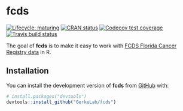 
<!-- README.md is generated from README.Rmd. Please edit that file -->

# fcds

<!-- badges: start -->

[![Lifecycle:
maturing](https://img.shields.io/badge/lifecycle-maturing-blue.svg)](https://www.tidyverse.org/lifecycle/#maturing)
[![CRAN
status](https://www.r-pkg.org/badges/version/fcds)](https://cran.r-project.org/package=fcds)
[![Codecov test
coverage](https://codecov.io/gh/GerkeLab/fcds/branch/master/graph/badge.svg)](https://codecov.io/gh/GerkeLab/fcds?branch=master)
[![Travis build
status](https://travis-ci.org/GerkeLab/fcds.svg?branch=master)](https://travis-ci.org/GerkeLab/fcds)
<!-- badges: end -->

The goal of **fcds** is to make it easy to work with [FCDS Florida
Cancer Registry data](https://fcds.med.miami.edu/) in R.

## Installation

You can install the development version of **fcds** from
[GitHub](https://github.com/gerkelab/fcds) with:

``` r
# install.packages("devtools")
devtools::install_github("GerkeLab/fcds")
```
